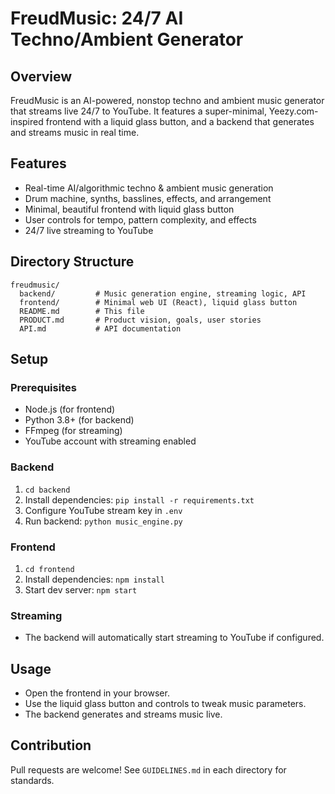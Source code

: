 # FreudMusic: 24/7 AI Techno/Ambient Generator

## Overview
FreudMusic is an AI-powered, nonstop techno and ambient music generator that streams live 24/7 to YouTube. It features a super-minimal, Yeezy.com-inspired frontend with a liquid glass button, and a backend that generates and streams music in real time.

## Features
- Real-time AI/algorithmic techno & ambient music generation
- Drum machine, synths, basslines, effects, and arrangement
- Minimal, beautiful frontend with liquid glass button
- User controls for tempo, pattern complexity, and effects
- 24/7 live streaming to YouTube

## Directory Structure
```
freudmusic/
  backend/         # Music generation engine, streaming logic, API
  frontend/        # Minimal web UI (React), liquid glass button
  README.md        # This file
  PRODUCT.md       # Product vision, goals, user stories
  API.md           # API documentation
```

## Setup

### Prerequisites
- Node.js (for frontend)
- Python 3.8+ (for backend)
- FFmpeg (for streaming)
- YouTube account with streaming enabled

### Backend
1. `cd backend`
2. Install dependencies: `pip install -r requirements.txt`
3. Configure YouTube stream key in `.env`
4. Run backend: `python music_engine.py`

### Frontend
1. `cd frontend`
2. Install dependencies: `npm install`
3. Start dev server: `npm start`

### Streaming
- The backend will automatically start streaming to YouTube if configured.

## Usage
- Open the frontend in your browser.
- Use the liquid glass button and controls to tweak music parameters.
- The backend generates and streams music live.

## Contribution
Pull requests are welcome! See `GUIDELINES.md` in each directory for standards. 